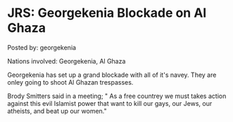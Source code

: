 # JRS: Georgekenia Blockade on Al Ghaza

Posted by: georgekenia

Nations involved: Georgekenia, Al Ghaza

Georgekenia has set up a grand blockade with all of it's navey.
They are onley going to shoot Al Ghazan trespasses.

Brody Smitters said in a meeting;
" As a free countrey we must takes action against this evil Islamist power that want to kill our gays, our Jews, our atheists, and beat up our women."